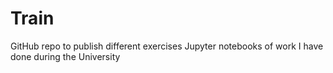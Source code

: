 # Train
GitHub repo to publish different exercises
Jupyter notebooks of work I have done during the University
